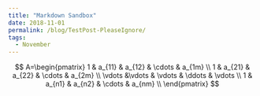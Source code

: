 ```yaml
---
title: "Markdown Sandbox"
date: 2018-11-01
permalink: /blog/TestPost-PleaseIgnore/
tags:
  - November
---
```


$$
A=\begin{pmatrix}  
1 & a_{11} & a_{12} & \cdots & a_{1m}  \\
1 & a_{21} & a_{22} & \cdots & a_{2m} \\
\vdots &\vdots & \vdots & \ddots & \vdots \\
1 & a_{n1} & a_{n2} & \cdots & a_{nm} \\
\end{pmatrix}
$$
